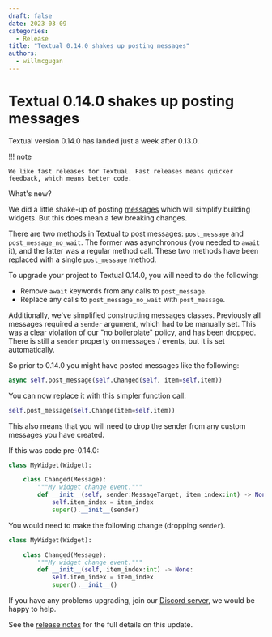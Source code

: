 ```yaml
---
draft: false
date: 2023-03-09
categories:
  - Release
title: "Textual 0.14.0 shakes up posting messages"
authors:
  - willmcgugan
---
```


# Textual 0.14.0 shakes up posting messages

Textual version 0.14.0 has landed just a week after 0.13.0.

!!! note

    We like fast releases for Textual. Fast releases means quicker feedback, which means better code.

What's new?

<!-- more -->

We did a little shake-up of posting [messages](../../guide/events.md) which will simplify building widgets. But this does mean a few breaking changes.

There are two methods in Textual to post messages: `post_message` and `post_message_no_wait`. The former was asynchronous (you needed to `await` it), and the latter was a regular method call. These two methods have been replaced with a single `post_message` method.

To upgrade your project to Textual 0.14.0, you will need to do the following:

- Remove `await` keywords from any calls to `post_message`.
- Replace any calls to `post_message_no_wait` with `post_message`.


Additionally, we've simplified constructing messages classes. Previously all messages required a `sender` argument, which had to be manually set. This was a clear violation of our "no boilerplate" policy, and has been dropped. There is still a `sender` property on messages / events, but it is set automatically.

So prior to 0.14.0 you might have posted messages like the following:

```python
async self.post_message(self.Changed(self, item=self.item))
```

You can now replace it with this simpler function call:

```python
self.post_message(self.Change(item=self.item))
```

This also means that you will need to drop the sender from any custom messages you have created.

If this was code pre-0.14.0:

```python
class MyWidget(Widget):

    class Changed(Message):
        """My widget change event."""
        def __init__(self, sender:MessageTarget, item_index:int) -> None:
            self.item_index = item_index
            super().__init__(sender)

```

You would need to make the following change (dropping `sender`).

```python
class MyWidget(Widget):

    class Changed(Message):
        """My widget change event."""
        def __init__(self, item_index:int) -> None:
            self.item_index = item_index
            super().__init__()

```

If you have any problems upgrading, join our [Discord server](https://discord.gg/Enf6Z3qhVr), we would be happy to help.

See the [release notes](https://github.com/Textualize/textual/releases/tag/v0.14.0) for the full details on this update.
